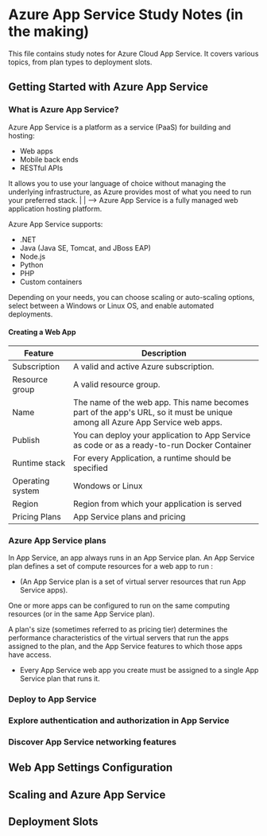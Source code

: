 # Azure App Service Study Notes (in the making)
<!-- This is a comment that will not appear in the rendered output -->

This file contains study notes for Azure Cloud App Service. It covers various topics, from plan types to deployment slots.

## Getting Started with Azure App Service
### What is Azure App Service?

Azure App Service is a platform as a service (PaaS) for building and hosting:

- Web apps  
- Mobile back ends  
- RESTful APIs  

It allows you to use your language of choice without managing the underlying infrastructure, as Azure provides most of what you need to run your preferred stack.
|
|
--> Azure App Service is a fully managed web application hosting platform.

Azure App Service supports:  
- .NET  
- Java (Java SE, Tomcat, and JBoss EAP)  
- Node.js  
- Python  
- PHP  
- Custom containers  

Depending on your needs, you can choose scaling or auto-scaling options, select between a Windows or Linux OS, and enable automated deployments.


#### Creating a Web App

| **Feature**  | **Description** |
|----------|-------------|
| Subscription    | A valid and active Azure subscription.      |
| Resource group    | A valid resource group.      |
| Name    | The name of the web app. This name becomes part of the app's URL, so it must be unique among all Azure App Service web apps.         |
| Publish    | You can deploy your application to App Service as code or as a ready-to-run Docker Container     |
| Runtime stack    | For every Application, a runtime should be specified  |
| Operating system    | Wondows or Linux     |
| Region | Region from which your application is served|
| Pricing Plans    | App Service plans and pricing      |



### Azure App Service plans

In App Service, an app always runs in an App Service plan. 
An App Service plan defines a set of compute resources for a web app to run :
  - (An App Service plan is a set of virtual server resources that run App Service apps).

One or more apps can be configured to run on the same computing resources (or in the same App Service plan).

A plan's size (sometimes referred to as pricing tier) determines the performance characteristics of the virtual servers that run the apps assigned to the plan, and the App Service features to which those apps have access.
- Every App Service web app you create must be assigned to a single App Service plan that runs it.

### Deploy to App Service
### Explore authentication and authorization in App Service

### Discover App Service networking features

## Web App Settings Configuration

## Scaling and Azure App Service

## Deployment Slots